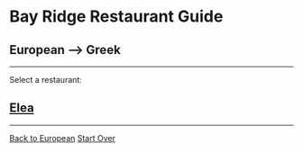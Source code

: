 # Bay Ridge Restaurant Guide
## European --> Greek
---
Select a restaurant:
## [Elea](https://eleanyc.com/)
---
[Back to European](../european)
[Start Over](../home.md)